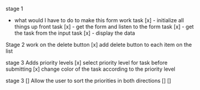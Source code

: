 stage 1
- what would I have to do to make this form work
task [x] - initialize all things up front
task [x] - get the form and listen to the form
task [x] - get the task from the input
task [x] - display the data

Stage 2
work on the delete button
[x] add delete button to each item on the list

stage 3
Adds priority levels
[x] select priority level for task before submitting
[x] change color of the task according to the priority level

stage 3
[] Allow the user to sort the priorities in both directions
[] 
[]

